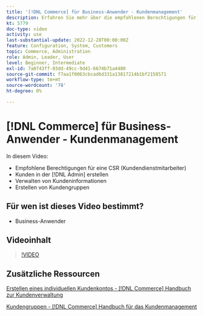 ```yaml
---
title: '[!DNL Commerce] für Business-Anwender - Kundenmanagement'
description: Erfahren Sie mehr über die empfohlenen Berechtigungen für den Kundendienst, das Erstellen eines Kunden in der  [!DNL Admin], das Verwalten von Kundeninformationen und das Erstellen von Kundengruppen.
kt: 5779
doc-type: video
activity: use
last-substantial-update: 2022-12-28T00:00:00Z
feature: Configuration, System, Customers
topic: Commerce, Administration
role: Admin, Leader, User
level: Beginner, Intermediate
exl-id: 7a0743ff-03dd-49cc-9d41-6674b71a4480
source-git-commit: f7aa1f0063cbcad6d331a13817214b1bf2158571
workflow-type: tm+mt
source-wordcount: '78'
ht-degree: 0%

---
```


# [!DNL Commerce] für Business-Anwender - Kundenmanagement

In diesem Video:

- Empfohlene Berechtigungen für eine CSR (Kundendienstmitarbeiter)
- Kunden in der [!DNL Admin] erstellen
- Verwalten von Kundeninformationen
- Erstellen von Kundengruppen

## Für wen ist dieses Video bestimmt?

- Business-Anwender

## Videoinhalt

>[!VIDEO](https://video.tv.adobe.com/v/36189?quality=12&learn=on)

## Zusätzliche Ressourcen

[Erstellen eines individuellen Kundenkontos -  [!DNL Commerce] Handbuch zur Kundenverwaltung](https://experienceleague.adobe.com/docs/commerce-admin/customers/customer-accounts/account-create.html?lang=de)

[Kundengruppen - [!DNL Commerce] Handbuch für das Kundenmanagement](https://experienceleague.adobe.com/docs/commerce-admin/customers/customers-menu/customer-groups.html?lang=de)
